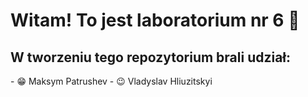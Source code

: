 <h1> Witam! To jest laboratorium nr 6 👋 </h1>
<h2> W tworzeniu tego repozytorium brali udział: </h2>
- 😁 Maksym Patrushev
- 😉 Vladyslav Hliuzitskyi